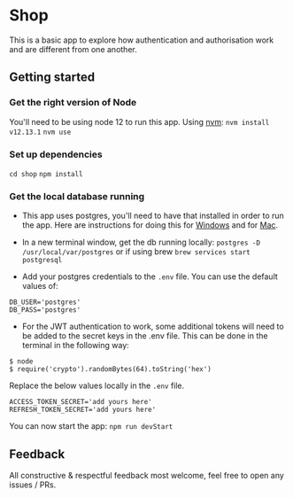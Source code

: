 # Shop
This is a basic app to explore how authentication and authorisation work and are different from one another. 

## Getting started

### Get the right version of Node
You'll need to be using node 12 to run this app. Using [nvm](https://github.com/nvm-sh/nvm):
`nvm install v12.13.1`
`nvm use`

### Set up dependencies 
`cd shop`
`npm install`

### Get the local database running
* This app uses postgres, you'll need to have that installed in order to run the app. Here are instructions for doing this 
for [Windows](https://www.postgresqltutorial.com/install-postgresql/) and for [Mac](https://flaviocopes.com/postgres-how-to-install/).

* In a new terminal window, get the db running locally:
`postgres -D /usr/local/var/postgres` or if using brew `brew services start postgresql`

* Add your postgres credentials to the `.env` file. You can use the default values of:
```
DB_USER='postgres'
DB_PASS='postgres'
```
* For the JWT authentication to work, some additional tokens will need to be added to the secret keys in the .env file. This can be done in the terminal in the following way:
```
$ node 
$ require('crypto').randomBytes(64).toString('hex')
```
Replace the below values locally in the `.env` file.

```
ACCESS_TOKEN_SECRET='add yours here'
REFRESH_TOKEN_SECRET='add yours here'
```
You can now start the app:
`npm run devStart`

## Feedback
All constructive & respectful feedback most welcome, feel free to open any issues / PRs. 
